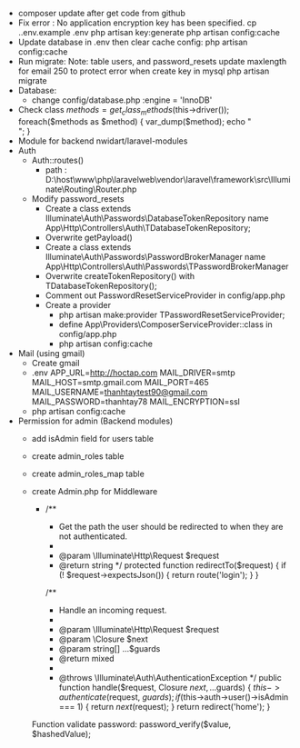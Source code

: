 - composer update after get code from github
- Fix error : No application encryption key has been specified. 
    cp .\.env.example .env
    php artisan key:generate
    php artisan config:cache
- Update database in .env then clear cache config: php artisan config:cache
- Run migrate:
    Note: table users, and password_resets update maxlength for email 250 to protect error when create key in mysql
    php artisan migrate
- Database:
    + change config/database.php :engine = 'InnoDB'
- Check class
    $methods = get_class_methods($this->driver());
        foreach($methods as $method)
        {
            var_dump($method);
            echo "<br>";
        }
- Module for backend
    nwidart/laravel-modules
- Auth
    + Auth::routes()
        - path : D:\host\www\php\laravelweb\vendor\laravel\framework\src\Illuminate\Routing\Router.php
    + Modify password_resets
        - Create a class extends Illuminate\Auth\Passwords\DatabaseTokenRepository name App\Http\Controllers\Auth\TDatabaseTokenRepository;
        - Overwrite getPayload()
        - Create a class extends Illuminate\Auth\Passwords\PasswordBrokerManager name App\Http\Controllers\Auth\Passwords\TPasswordBrokerManager
        - Overwrite createTokenRepository() with TDatabaseTokenRepository();
        - Comment out PasswordResetServiceProvider in config/app.php
        - Create a provider
            + php artisan make:provider TPasswordResetServiceProvider;
            + define App\Providers\ComposerServiceProvider::class in config/app.php
            + php artisan config:cache
- Mail (using gmail)
    + Create gmail
    + .env
        APP_URL=http://hoctap.com
        MAIL_DRIVER=smtp
        MAIL_HOST=smtp.gmail.com
        MAIL_PORT=465
        MAIL_USERNAME=thanhtaytest90@gmail.com
        MAIL_PASSWORD=thanhtay78
        MAIL_ENCRYPTION=ssl
    + php artisan config:cache
- Permission for admin (Backend modules)
    + add isAdmin field for users table
    + create admin_roles table
    + create admin_roles_map table
    + create Admin.php for Middleware
        * /**
            * Get the path the user should be redirected to when they are not authenticated.
            *
            * @param  \Illuminate\Http\Request  $request
            * @return string
            */
            protected function redirectTo($request)
            {
                if (! $request->expectsJson()) {
                    return route('login');
                }
            }

            /**
            * Handle an incoming request.
            *
            * @param  \Illuminate\Http\Request  $request
            * @param  \Closure  $next
            * @param  string[]  ...$guards
            * @return mixed
            *
            * @throws \Illuminate\Auth\AuthenticationException
            */
            public function handle($request, Closure $next, ...$guards)
            {
                $this->authenticate($request, $guards);
                if($this->auth->user()->isAdmin === 1) {
                    return $next($request);
                }
                return redirect('home');
            }

        Function validate password: password_verify($value, $hashedValue);